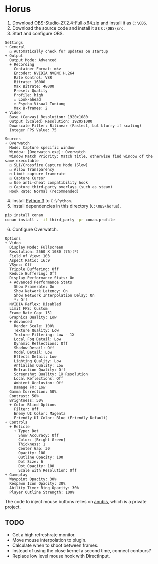 # Horus
1. Download [OBS-Studio-27.2.4-Full-x64.zip][obs] and install it as `C:\OBS`.
2. Download the source code and install it as `C:\OBS\src`.
3. Start and configure OBS.

```
Settings
+ General
  ☐ Automatically check for updates on startup
+ Output
  Output Mode: Advanced
  + Recording
    Container Format: mkv
    Encoder: NVIDIA NVENC H.264
    Rate Control: VBR
    Bitrate: 16000
    Max Bitrate: 48000
    Preset: Quality
    Profile: high
    ☐ Look-ahead
    ☑ Psycho Visual Tuniung
    Max B-frames: 2
+ Video
  Base (Canvas) Resolution: 1920x1080
  Output (Scaled) Resolution: 1920x1080
  Downscale Filter: Bilinear (Fastest, but blurry if scaling)
  Integer FPS Value: 75

Sources
+ Overwatch
  Mode: Capture specific window
  Window: [Overwatch.exe]: Overwatch
  Window Match Priority: Match title, otherwise find window of the same executable
  ☐ SLI/Crossfire Capture Mode (Slow)
  ☐ Allow Transparency
  ☐ Limit capture framerate
  ☑ Capture Cursor
  ☑ Use anti-cheat compatibility hook
  ☐ Capture third-party overlays (such as steam)
  Hook Rate: Normal (recommended)
```

4. Install [Python 3][py3] to `C:\Python`.
5. Install dependencies in this directory (`C:\OBS\horus`).

```cmd
pip install conan
conan install . -if third_party -pr conan.profile
```

6. Configure Overwatch.

```
Options
+ Video
  Display Mode: Fullscreen
  Resolution: 2560 X 1080 (75)(*)
  Field of View: 103
  Aspect Ratio: 16:9
  VSync: Off
  Tripple Buffering: Off
  Reduce Buffering: Off
  Display Performance Stats: On
  + Advanced Performance Stats
    Show Framerate: On
    Show Network Latency: On
    Show Network Interpolation Delay: On
    *: Off
  NVIDIA Reflex: Disabled
  Limit FPS: Custom
  Frame Rate Cap: 151
  Graphics Quality: Low
  + Advanced
    Render Scale: 100%
    Texture Quality: Low
    Texture Filtering: Low - 1X
    Local Fog Detail: Low
    Dynamic Reflections: Off
    Shadow Detail: Off
    Model Detail: Low
    Effects Detail: Low
    Lighting Quality: Low
    Antialias Quality: Low
    Refraction Quality: Off
    Screenshot Quality: 1X Resolution
    Local Reflections: Off
    Ambient Occlusion: Off
    Damage FX: Low
  Gamma Correction: 50%
  Contrast: 50%
  Brightness: 50%
  + Color Blind Options
    Filter: Off
    Enemy UI Color: Magenta
    Friendly UI Color: Blue (Friendly Default)
+ Controls
  + Reticle
    + Type: Dot
      Show Accuracy: Off
      Color: [Bright Green]
      Thickness: 1
      Center Gap: 30
      Opacity: 100
      Outline Opacity: 100
      Dot Size: 6
      Dot Opacity: 100
      Scale with Resolution: Off
+ Gameplay
  Waypoint Opacity: 30%
  Respawn Icon Opacity: 30%
  Ability Timer Ring Opacity: 30%
  Player Outline Strength: 100%
```

The code to inject mouse buttons relies on [anubis](https://github.com/qis/anubis), which is a private project.

## TODO
- Get a high refreshrate monitor.
- Move mouse interpolation to plugin.
- Calculate when to shoot between frames.
- Instead of using the close kernel a second time, connect contours?
- Replace low level mouse hook with DirectInput.

[obs]: https://github.com/obsproject/obs-studio/releases/tag/27.2.4
[py3]: https://www.python.org/downloads/windows/
